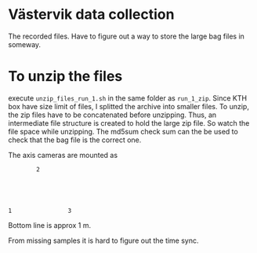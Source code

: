 # Västervik data collection

The recorded files. Have to figure out a way to store the large bag files in
someway.


# To unzip the files

execute `unzip_files_run_1.sh` in the same folder as `run_1_zip`. Since KTH box
have size limit of files, I splitted the archive into smaller files. To unzip,
the zip files have to be concatenated before unzipping. Thus, an intermediate
file structure is created to hold the large zip file. So watch the file space
while unzipping. The md5sum check sum can the be used to check that the bag file
is the correct one.

The axis cameras are mounted as

            2





    1                3

Bottom line is approx 1 m.

From missing samples it is hard to figure out the time sync.
